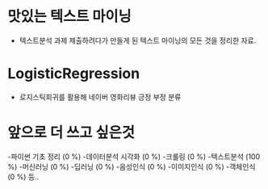 # 맛있는 텍스트 마이닝 
- 텍스트분석 과제 제출하려다가 만들게 된 텍스트 마이닝의 모든 것을 정리한 자료.

# LogisticRegression 
- 로지스틱회귀를 활용해 네이버 영화리뷰 긍정 부정 분류

# 앞으로 더 쓰고 싶은것
-파이썬 기초 정리 (0 %)
-데이터분석 시각화 (0 %)
-크롤링 (0 %)
-텍스트분석 (100 %)
-머신러닝 (0 %)
-딥러닝 (0 %)
-음성인식 (0 %)
-이미지인식 (0 %)
-객체인식 (0 %)
등..

